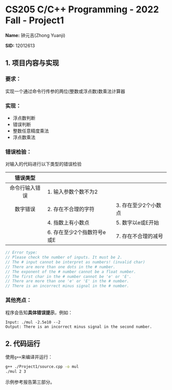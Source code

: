 # CS205 C/C++ Programming - 2022 Fall - Project1

**Name:** 钟元吉(Zhong Yuanji)

**SID:** 12012613

## 1. 项目内容与实现

### 要求：

实现一个通过命令行传参的两位(整数或浮点数)数乘法计算器

### 实现：

* 浮点数判断
* 错误判断
* 整数任意精度乘法
* 浮点数乘法

### 错误检验：

对输入的代码进行以下类型的错误检验

| 错误类型 |                            |                      |
| :------: | -------------------------- | -------------------- |
| 命令行输入错误 | 1. 输入参数个数不为2 |                      |
| 数字错误 | 2. 存在不合理的字符        | 3. 存在至少2个小数点 |
|          | 4. 指数上有小数点          | 5. 数字以e或E开始    |
|          | 6. 存在至少2个指数符号e或E | 7. 存在不合理的减号  |

```c++
// Error type:
// Please check the number of inputs. It must be 2.
// The # input cannot be interpret as numbers! (invalid char)
// There are more than one dots in the # number.
// The exponent of the # number cannot be a float number.
// The first char in the # number cannot be 'e' or 'E'.
// There are more than one 'e' or 'E' in the # number.
// There is an incorrect minus signal in the # number.
```

### 其他亮点：

程序会告知**具体错误提示**，例如：

```
Input: ./mul -2.5e10 --2
Output: There is an incorrect minus signal in the second number.
```



## 2. 代码运行

使用`g++`来编译并运行：

```bash
g++ ./Project1/source.cpp -o mul
./mul 2 3
```

示例参考报告第三部分。

